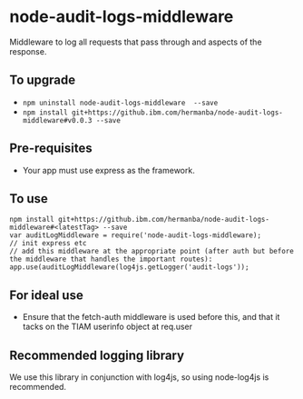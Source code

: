# node-audit-logs-middleware
Middleware to log all requests that pass through and aspects of the response.

## To upgrade 
- `npm uninstall node-audit-logs-middleware  --save`
- `npm install git+https://github.ibm.com/hermanba/node-audit-logs-middleware#v0.0.3 --save`

## Pre-requisites
- Your app must use express as the framework.

## To use
```
npm install git+https://github.ibm.com/hermanba/node-audit-logs-middleware#<latestTag> --save
var auditLogMiddleware = require('node-audit-logs-middleware);
// init express etc
// add this middleware at the appropriate point (after auth but before the middleware that handles the important routes):
app.use(auditLogMiddleware(log4js.getLogger('audit-logs'));
```


## For ideal use
- Ensure that the fetch-auth middleware is used before this, and that it tacks on the TIAM userinfo object at req.user 

## Recommended logging library
We use this library in conjunction with log4js, so using node-log4js is recommended.

